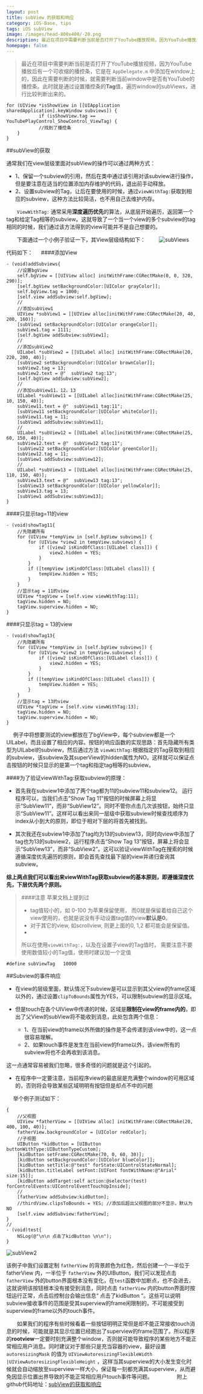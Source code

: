 ```yaml
---
layout: post
title: subView 的获取和响应
category: iOS-Base, tips
tags: iOS subView
image: /images/head-800x400/-20.png
description: 最近在项目中需要判断当前是否打开了YouTube播放视频，因为YouTube播放后有一个可收缩的播控条，它是在 `AppDelegate.m` 中添加在window上的，因此在需要判断的时候，就需要判断当前window的subViews中是否有YouTube的播控条View。此时就是通过设置播控条的**Tag**值，遍历window的subViews，进行比较判断出来的。
homepage: false
---
```


<!--more-->

> 最近在项目中需要判断当前是否打开了YouTube播放视频，因为YouTube播放后有一个可收缩的播控条，它是在 `AppDelegate.m` 中添加在window上的，因此在需要判断的时候，就需要判断当前window中是否有YouTube的播控条。此时就是通过设置播控条的**Tag**值，遍历window的subViews，进行比较判断出来的。

```objc
for (UIView *isShowView in [[UIApplication sharedApplication].keyWindow subviews]) {
            if (isShowView.tag == YouTubePlayControl_ShowControl_ViewTag) {
            //找到了播控条
	}
}
```

##subView的获取

通常我们在view层级里面对subView的操作可以通过两种方式：

* 1、保留一个subview的引用，然后在类中通过该引用对该subview进行操作，但是要注意在适当的位置添加内存维护的代码，退出前手动释放。
* 2、设置subview的Tag，让后在要使用的时候，通过`viewWithTag:`获取到相应的subview，这种方法比较简洁，也不用自己去维护内存。

　　`ViewWithTag:` 通常采用**深度遍历优先**的算法，从底层开始遍历，返回第一个tag和给定Tag相等的subview。这就导致了一个当一个view的多个subview的tag相同的时候，我们通过该方法得到的view可能并不是自己想要的。

　　下面通过一个小例子验证一下，其View层级结构如下：
　　
![subViews](/images/2015/12/subView1.png "View层级结构")

代码如下：
　
####添加View

```objc
- (void)addSubviews{
    //设置bgView
    self.bgView = [[UIView alloc] initWithFrame:CGRectMake(0, 0, 320, 290)];
    [self.bgView setBackgroundColor:[UIColor grayColor]];
    self.bgView.tag = 1000;
    [self.view addSubview:self.bgView];
    //
    //添加subView1
    UIView *subView1 = [[UIView alloc]initWithFrame:CGRectMake(20, 40, 200, 160)];
    [subView1 setBackgroundColor:[UIColor orangeColor]];
    subView1.tag = 1111;
    [self.bgView addSubview:subView1];
    //
    //添加subView2
    UILabel *subView2 = [[UILabel alloc] initWithFrame:CGRectMake(20, 220, 200, 40)];
    [subView2 setBackgroundColor:[UIColor brownColor]];
    subView2.tag = 13;
    subView2.text = @"  subView2 tag:13";
    [self.bgView addSubview:subView2];
    //
    //添加subView11，12，13
    UILabel *subView11 = [[UILabel alloc]initWithFrame:CGRectMake(25, 10, 150, 40)];
    subView11.text = @"  subView11 tag:11";
    [subView11 setBackgroundColor:[UIColor whiteColor]];
    subView11.tag = 11;
    [subView1 addSubview:subView11];
    //
    UILabel *subView12 = [[UILabel alloc]initWithFrame:CGRectMake(25, 60, 150, 40)];
    subView12.text = @"  subView12 tag:11";
    [subView12 setBackgroundColor:[UIColor greenColor]];
    subView12.tag = 11;
    [subView1 addSubview:subView12];
    //
    UILabel *subView13 = [[UILabel alloc]initWithFrame:CGRectMake(25, 110, 150, 40)];
    subView13.text = @"  subView13 tag:13";
    [subView13 setBackgroundColor:[UIColor yellowColor]];
    subView13.tag = 13;
    [subView1 addSubview:subView13];
}
```

####只显示tag=11的view

```objc
- (void)showTag11{
    //先隐藏所有
    for (UIView *tempView in [self.bgView subviews]) {
        for (UIView *view2 in tempView.subviews) {
            if ([view2 isKindOfClass:[UILabel class]]) {
                view2.hidden = YES;
            }
        }
        if ([tempView isKindOfClass:[UILabel class]]) {
            tempView.hidden = YES;
        }
    }
    //显示tag = 11的view
    UIView *tagView = [self.view viewWithTag:11];
    tagView.hidden = NO;
    tagView.superview.hidden = NO;
}
```

####只显示tag = 13的view

```objc
- (void)showTag13{
    //先隐藏所有
    for (UIView *tempView in [self.bgView subviews]) {
        for (UIView *view2 in tempView.subviews) {
            if ([view2 isKindOfClass:[UILabel class]]) {
                view2.hidden = YES;
            }
        }
        if ([tempView isKindOfClass:[UILabel class]]) {
            tempView.hidden = YES;
        }
    }
    //显示tag = 13的view
    UIView *tagView = [self.view viewWithTag:13];
    tagView.hidden = NO;
    tagView.superview.hidden = NO;
}
```
　
    例子中将想要测试的view都放在了bgView中，每个subview都是一个UILabel，而且设置了相应的内容。按钮的响应函数的实现思路：首先隐藏所有类型为UILabel的subview，然后通过方法 `viewWithTag:`根据指定的Tag获取到相应的subview，该subview及其superView的hidden属性为NO。这样就可以保证点击按钮的时候只显示的是第一个tag和指定tag相等的subview。

####为了验证viewWithTag:获取subview的原理：

* 首先我在subview1中添加了两个tag都为11的subview11和subview12。 运行程序可以，当我们点击"Show Tag 11"按钮的时候屏幕上将显示“SubView11”，而非“SubView12”。同时不管你点击几次该按钮，始终只显示“SubView11”。这样可以看出来同一层级中获取subview时候查找顺序为index从小到大的原则，即位于相对下层的将首先被找到。

* 其次我还在subview1中添加了tag均为13的subview13，同时向view中添加了tag也为13的subview2，运行程序点击“Show Tag 13”按钮，屏幕上将会显示“SubView13”，而非“SubView2”。这可以验证viewWithTag在搜索的时候遵循深度优先遍历的原则，即会首先查找最下层的view并递归查询其subview。

**综上两点我们可以看出来viewWithTag获取subview的基本原则，即遵循深度优先，下层优先两个原则。**

> ####注意
> 苹果文档上提到过
> 
> * tag值较小的，如 0-100 为苹果保留使用， 而0就是保留着给自己这个view使用的，也就是说没有手动设置tag值的view**默认是0**。
> * 对于其它的view, 如scrollview, 则更上面的0, 1,2 都可能会是保留值。 
> * 
> 所以在使用`viewWithTag:`，以及在设置子view的Tag值时， 需要注意不要使用数值较小的Tag值，使用时建议加一个定值

```objc
#define subViewTag   10000
```

##Subview的事件响应

* 在view的层级里面，默认情况下subview是可以显示到其父view的frame区域以外的，通过设置`clipToBounds`属性为YES，可以限制subview的显示区域。

* 但是touch在各个UIView中传递的时候，区域是**限制在view的frame内的**，即出了父View的subView将不能收到消息，此处包含两个信息：

	* 1、在当前view的frame以外所做的操作是不会传递到该view中的，这一点很容易理解。
	* 2、如果touch事件是发生在当前view的frame以外，该view所有的subview将也不会再收到该消息。

这一点通常容易被我们忽略，很多奇怪的问题就是这个引起的。

* 在程序中一定要注意，当前程序view的最底层是充满整个window的可用区域的，否则将会导致某些区域明明有按钮但是却点不中的问题

　
举个例子测试如下：

```objc
{
	//父视图
	UIView *fatherView = [[UIView alloc] initWithFrame:CGRectMake(20, 400, 100, 40)];
	fatherView.backgroundColor = [UIColor redColor];
	//子视图
	UIButton *kidButton = [UIButton buttonWithType:UIButtonTypeCustom];
	[kidButton setFrame:CGRectMake(70, 0, 60, 30)];
	[kidButton setBackgroundColor:[UIColor blueColor]];
	[kidButton setTitle:@"test" forState:UIControlStateNormal];
	[kidButton.titleLabel setFont:[UIFont fontWithName:@"Arial" size:15]];
	[kidButton addTarget:self action:@selector(test) forControlEvents:UIControlEventTouchUpInside];
	//
	[fatherView addSubview:kidButton];
	//thirdView.clipsToBounds = YES; //添加后超出父视图的部分不显示，默认为NO
	[self.view addSubview:fatherView];
}
//
- (void)test{
    NSLog(@"\n\n 点击了kidButton \n\n");
}
```

![subView2](/images/2015/12/subView2.png "View的响应")


该例子中我们设置定制 `fatherView` 的背景颜色为红色，然后创建一个一半位于 fatherView 内，一半位于 `fatherView` 外的UIButton，我们可以发现点击 `fatherView` 外的button界面根本没有变化，在`test`函数中加断点，也不会进去，这就说明该按钮根本没有接受到消息，同时点击 `fatherView` 内的button界面时按钮运行正常，点击后控制台会输出信息“ 点击了kidButton ”。这些可以说明subview接收事件的范围是受其superview的frame闲限制的，不可能接受到superview的frame以外的touch事件。

　　如果我们的程序有些时候看着一些按钮明明正常但是却不能正常接收touch消息的时候，可能就是其显示位置已经跑出了superview的frame范围了。所以程序的**rootview**一定要时刻充满整个window，否则就可能导致程序的某些地方不能正常相应用户消息。同时建议对于那些只是充当容器的view，最好设置 `autoresizingMask` 的值为 `UIViewAutoresizingFlexibleWidth |UIViewAutoresizingFlexibleHeight` ，这样当其superview的大小发生变化时候就会自动缩放至superview一样大小，保证每一刻都充满其superview，从而避免因显示位置出界导致的不能正常相应用户touch事件等问题。
　　
　　附上github代码地址：[subView的获取和响应](https://github.com/Vanbein/SubViewObtainAndResponse)
　
　
　
　
　
　
　
　
